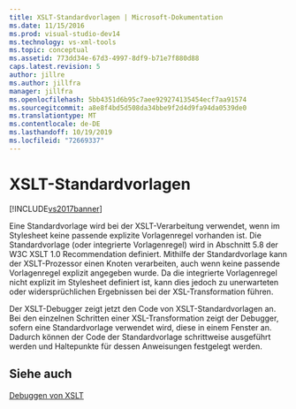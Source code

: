 ```yaml
---
title: XSLT-Standardvorlagen | Microsoft-Dokumentation
ms.date: 11/15/2016
ms.prod: visual-studio-dev14
ms.technology: vs-xml-tools
ms.topic: conceptual
ms.assetid: 773dd34e-67d3-4997-8df9-b71e7f880d88
caps.latest.revision: 5
author: jillre
ms.author: jillfra
manager: jillfra
ms.openlocfilehash: 5bb4351d6b95c7aee929274135454ecf7aa91574
ms.sourcegitcommit: a8e8f4bd5d508da34bbe9f2d4d9fa94da0539de0
ms.translationtype: MT
ms.contentlocale: de-DE
ms.lasthandoff: 10/19/2019
ms.locfileid: "72669337"
---
```

# <a name="xslt-default-templates"></a>XSLT-Standardvorlagen
[!INCLUDE[vs2017banner](../includes/vs2017banner.md)]

Eine Standardvorlage wird bei der XSLT-Verarbeitung verwendet, wenn im Stylesheet keine passende explizite Vorlagenregel vorhanden ist. Die Standardvorlage (oder integrierte Vorlagenregel) wird in Abschnitt 5.8 der W3C XSLT 1.0 Recommendation definiert. Mithilfe der Standardvorlage kann der XSLT-Prozessor einen Knoten verarbeiten, auch wenn keine passende Vorlagenregel explizit angegeben wurde. Da die integrierte Vorlagenregel nicht explizit im Stylesheet definiert ist, kann dies jedoch zu unerwarteten oder widersprüchlichen Ergebnissen bei der XSL-Transformation führen.

 Der XSLT-Debugger zeigt jetzt den Code von XSLT-Standardvorlagen an. Bei den einzelnen Schritten einer XSL-Transformation zeigt der Debugger, sofern eine Standardvorlage verwendet wird, diese in einem Fenster an. Dadurch können der Code der Standardvorlage schrittweise ausgeführt werden und Haltepunkte für dessen Anweisungen festgelegt werden.

## <a name="see-also"></a>Siehe auch
 [Debuggen von XSLT](../xml-tools/debugging-xslt.md)
